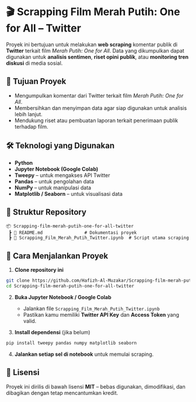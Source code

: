 # 🎬 Scrapping Film Merah Putih: One for All – Twitter

Proyek ini bertujuan untuk melakukan **web scraping** komentar publik di **Twitter** terkait film *Merah Putih: One for All*. Data yang dikumpulkan dapat digunakan untuk **analisis sentimen**, **riset opini publik**, atau **monitoring tren diskusi** di media sosial.

## 📌 Tujuan Proyek

* Mengumpulkan komentar dari Twitter terkait film *Merah Putih: One for All*.
* Membersihkan dan menyimpan data agar siap digunakan untuk analisis lebih lanjut.
* Mendukung riset atau pembuatan laporan terkait penerimaan publik terhadap film.

## 🛠️ Teknologi yang Digunakan

* **Python**
* **Jupyter Notebook (Google Colab)**
* **Tweepy** – untuk mengakses API Twitter
* **Pandas** – untuk pengolahan data
* **NumPy** – untuk manipulasi data
* **Matplotlib / Seaborn** – untuk visualisasi data

## 📂 Struktur Repository

```
📦 Scrapping-film-merah-putih-one-for-all-twitter
 ┣ 📜 README.md                # Dokumentasi proyek
 ┣ 📓 Scrapping_Film_Merah_Putih_Twitter.ipynb  # Script utama scraping
```

## 🚀 Cara Menjalankan Proyek

1. **Clone repository ini**

```bash
git clone https://github.com/Hafizh-Al-Muzakar/Scrapping-film-merah-putih-one-for-all-twitter.git
cd Scrapping-film-merah-putih-one-for-all-twitter
```

2. **Buka Jupyter Notebook / Google Colab**

   * Jalankan file `Scrapping_Film_Merah_Putih_Twitter.ipynb`
   * Pastikan kamu memiliki **Twitter API Key** dan **Access Token** yang valid.

3. **Install dependensi** (jika belum)

```bash
pip install tweepy pandas numpy matplotlib seaborn
```

4. **Jalankan setiap sel di notebook** untuk memulai scraping.

## 📄 Lisensi

Proyek ini dirilis di bawah lisensi **MIT** – bebas digunakan, dimodifikasi, dan dibagikan dengan tetap mencantumkan kredit.

